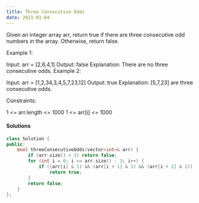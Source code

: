 ```yaml
---
title: Three Consecutive Odds
date: 2021-01-04
---
```

Given an integer array arr, return true if there are three consecutive odd numbers in the array. Otherwise, return false.
 

Example 1:

Input: arr = [2,6,4,1]
Output: false
Explanation: There are no three consecutive odds.
Example 2:

Input: arr = [1,2,34,3,4,5,7,23,12]
Output: true
Explanation: [5,7,23] are three consecutive odds.
 

Constraints:

1 <= arr.length <= 1000
1 <= arr[i] <= 1000


#### Solutions

```cpp
class Solution {
public:
    bool threeConsecutiveOdds(vector<int>& arr) {
        if (arr.size() < 3) return false;
        for (int i = 0; i <= arr.size() - 3; i++) {
            if ((arr[i] & 1) && (arr[i + 1] & 1) && (arr[i + 2] & 1))
                return true;
        }
        return false;
    }
};
```